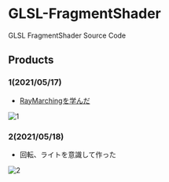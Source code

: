 # GLSL-FragmentShader

GLSL FragmentShader Source Code

## Products

### 1(2021/05/17)
- [RayMarchingを学んだ](./Products/1/1.glsl)

![1](./Products/1/1.gif)

### 2(2021/05/18)
- 回転、ライトを意識して作った

![2](./Products/2/2.gif)
